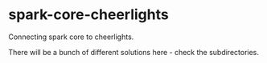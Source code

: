 spark-core-cheerlights
======================

Connecting spark core to cheerlights.

There will be a bunch of different solutions here - check the subdirectories.
